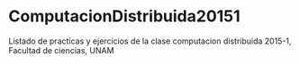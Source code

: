 # ComputacionDistribuida20151
Listado de practicas y ejercicios de la clase computacion distribuida 2015-1, Facultad de ciencias, UNAM

